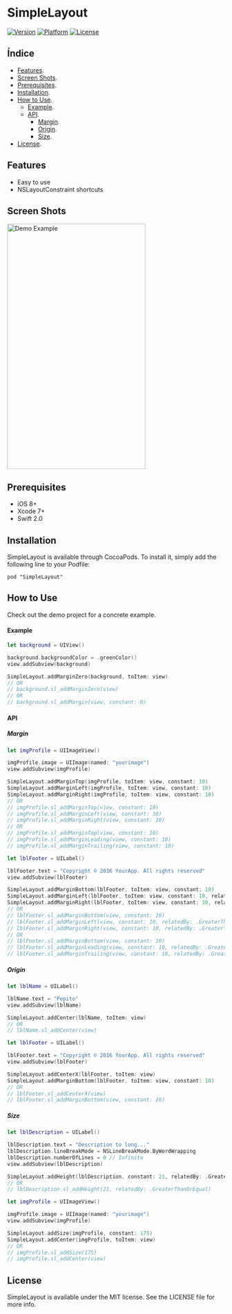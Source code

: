SimpleLayout
============
[![Version](http://img.shields.io/cocoapods/v/SimpleLayout.svg?style=flat)](http://cocoapods.org/pods/SimpleLayout) [![Platform](http://img.shields.io/cocoapods/p/SimpleLayout.svg?style=flat)](http://cocoapods.org/pods/SimpleLayout) [![License](http://img.shields.io/cocoapods/l/SimpleLayout.svg?style=flat)](LICENSE)


Índice
------

* [Features][features].
* [Screen Shots][screenshots].
* [Prerequisites][prerequisites].
* [Installation][Installation].
* [How to Use][how_to_use].
    + [Example][how_to_use_example].
    + [API][how_to_use_api].
        + [Margin][how_to_use_api_margin].
        + [Origin][how_to_use_api_origin].
        + [Size][how_to_use_api_size].
* [License][license].


Features
--------
* Easy to use
* NSLayoutConstraint shortcuts


Screen Shots
------------
<p>
    <a href="https://github.com/comodinx/SimpleLayout/blob/master/Screenshots/DemoExample.png?raw=true" target="_blank">
        <img src="https://github.com/comodinx/SimpleLayout/raw/master/Screenshots/DemoExample.png?raw=true" alt="Demo Example" title="Demo Example" width="320" height="568">
    </a>
</p>

Prerequisites
-------------
* iOS 8+
* Xcode 7+
* Swift 2.0


Installation
------------
SimpleLayout is available through CocoaPods. To install it, simply add the following line to your Podfile:
```
pod "SimpleLayout"
```


How to Use
----------
Check out the demo project for a concrete example.

#### Example
``` swift
let background = UIView()

background.backgroundColor = .greenColor()
view.addSubview(background)

SimpleLayout.addMarginZero(background, toItem: view)
// OR
// background.sl_addMarginZero(view)
// OR
// background.sl_addMargin(view, constant: 0)
```

#### API

##### Margin

```swift
let imgProfile = UIImageView()

imgProfile.image = UIImage(named: "yourimage")
view.addSubview(imgProfile)

SimpleLayout.addMarginTop(imgProfile, toItem: view, constant: 10)
SimpleLayout.addMarginLeft(imgProfile, toItem: view, constant: 10)
SimpleLayout.addMarginRight(imgProfile, toItem: view, constant: 10)
// OR
// imgProfile.sl_addMarginTop(view, constant: 10)
// imgProfile.sl_addMarginLeft(view, constant: 10)
// imgProfile.sl_addMarginRight(view, constant: 10)
// OR
// imgProfile.sl_addMarginTop(view, constant: 10)
// imgProfile.sl_addMarginLeading(view, constant: 10)
// imgProfile.sl_addMarginTrailing(view, constant: 10)
```

```swift
let lblFooter = UILabel()

lblFooter.text = "Copyright © 2016 YourApp. All rights reserved"
view.addSubview(lblFooter)

SimpleLayout.addMarginBottom(lblFooter, toItem: view, constant: 10)
SimpleLayout.addMarginLeft(lblFooter, toItem: view, constant: 10, relatedBy: .GreaterThanOrEqual)
SimpleLayout.addMarginRight(lblFooter, toItem: view, constant: 10, relatedBy: .GreaterThanOrEqual)
// OR
// lblFooter.sl_addMarginBottom(view, constant: 10)
// lblFooter.sl_addMarginLeft(view, constant: 10, relatedBy: .GreaterThanOrEqual)
// lblFooter.sl_addMarginRight(view, constant: 10, relatedBy: .GreaterThanOrEqual)
// OR
// lblFooter.sl_addMarginBottom(view, constant: 10)
// lblFooter.sl_addMarginLeading(view, constant: 10, relatedBy: .GreaterThanOrEqual)
// lblFooter.sl_addMarginTrailing(view, constant: 10, relatedBy: .GreaterThanOrEqual)
```

##### Origin

```swift
let lblName = UILabel()

lblName.text = "Pepito"
view.addSubview(lblName)

SimpleLayout.addCenter(lblName, toItem: view)
// OR
// lblName.sl_addCenter(view)
```

```swift
let lblFooter = UILabel()

lblFooter.text = "Copyright © 2016 YourApp. All rights reserved"
view.addSubview(lblFooter)

SimpleLayout.addCenterX(lblFooter, toItem: view)
SimpleLayout.addMarginBottom(lblFooter, toItem: view, constant: 10)
// OR
// lblFooter.sl_addCenterX(view)
// lblFooter.sl_addMarginBottom(view, constant: 10)
```

##### Size

```swift
let lblDescription = UILabel()

lblDescription.text = "Description to long..."
lblDescription.lineBreakMode = NSLineBreakMode.ByWordWrapping
lblDescription.numberOfLines = 0 // Infinite
view.addSubview(lblDescription)

SimpleLayout.addHeight(lblDescription, constant: 21, relatedBy: .GreaterThanOrEqual)
// OR
// lblDescription.sl_addHeight(21, relatedBy: .GreaterThanOrEqual)
```

```swift
let imgProfile = UIImageView()

imgProfile.image = UIImage(named: "yourimage")
view.addSubview(imgProfile)

SimpleLayout.addSize(imgProfile, constant: 175)
SimpleLayout.addCenter(imgProfile, toItem: view)
// OR
// imgProfile.sl_addSize(175)
// imgProfile.sl_addCenter(view)
```

License
-------
SimpleLayout is available under the MIT license. See the LICENSE file for more info.

<!-- deep links -->
[features]: #features
[screenshots]: #screen-shots
[prerequisites]: #prerequisites
[installation]: #installation
[how_to_use]: #how-to-use
[how_to_use_example]: #example
[how_to_use_api]: #api
[how_to_use_api_margin]: #margin
[how_to_use_api_origin]: #origin
[how_to_use_api_size]: #size
[license]: #license
